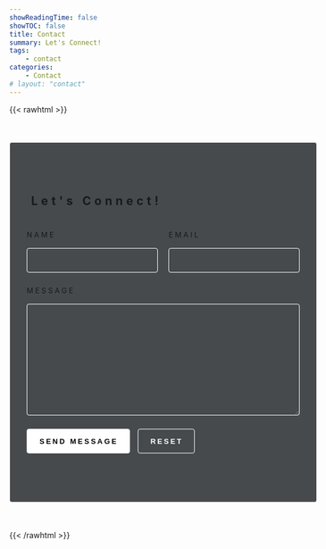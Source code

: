 ```yaml
---
showReadingTime: false
showTOC: false
title: Contact
summary: Let's Connect!
tags:
    - contact
categories:
    - Contact
# layout: "contact"
---
```


<!-- | name | email | best time to contact |
|------|-------|----------------------|
| Kyle McLester | kmcleste@uncc.edu | M-F 12p-9p EST |

There's supposed to be a fancy form here but for whatever reason it won't render -->

<!-- {{< contact/form >}} -->

{{< rawhtml >}}
<style>
  form{
    background: rgba(27,31,34,0.80);
    width: 640px;
    margin: 50px auto;
    max-width: 97%;
    border-radius: 4px;
    padding: 55px 30px;
  }

  form .title h2{
    letter-spacing: 6px;
    display: inline-block;
    padding: 8px;
    margin-bottom: 32px;
  }

  form{
    border: 1px solid white;
  }

  form .half{
    display: flex;
    justify-content: space-between;
  }

  form .half .item{
    display: flex;
    flex-direction: column;
    margin-bottom: 24px;
    width: 48%;
  }

  form label{
    display: block;
    font-size: 13px;
    letter-spacing: 3.5px;
    margin-bottom: 16px;
  }

  form .half .item input{
    border-radius: 4px;
    border: 1px solid white;
    outline: 0;
    padding: 16px;
    width: 100%;
    height: 44px;
    background: transparent;
    font-size: 17px;
  }

  form .full{
    margin-bottom: 24px;
  }

  form .full textarea{
    background: transparent;
    border-radius: 4px;
    border: 1px solid white;
    outline: 0;
    padding: 12px 16px;
    width: 100%;
    height: 200px;
    font-size: 17px;
  }

  form .action{
    margin-bottom: 32px;
  }

  form .action input{
    background: transparent;
    border-radius: 4px;
    border: 1px solid white;
    cursor: pointer;
    font-size: 13px;
    font-weight: 600;
    height: 44px;
    letter-spacing: 3px;
    outline: 0;
    padding: 0 20px 0 22px;
    margin-right: 10px;
  }

  form .action input[type="submit"]{
    background: white;
    color: black;
  }

  form .half .item input:focus, form .full textarea:focus, form .action input[type="reset"]:hover{
    background: rgba(255,255,255,0.075);
  }

  form .action input[type="reset"]{
    color: white;
  }

  @media (max-width: 480px){
    form .half{
      flex-direction: column;
    }
    form .half .item{
      width: 100%;
    }
    form .action{
      display: flex;
      flex-direction: column;
    }
    form .action input{
      margin-bottom: 10px;
      width: 100%;
    }
  }
</style>

<div>
<form name="contact" method="POST" data-netlify="true">
    <div class="title">
      <h2>Let's Connect!</h2>
    </div>
    <div class="half">
      <div class="item">
        <label for="name">NAME</label>
        <input style="color:white;" type="text" id = "name" required>
      </div>
      <div class="item">
        <label for="email">EMAIL</label>
        <input style="color:white;" type="text" id = "email" required>
      </div>
    </div>
    <div class="full">
      <label for="message">MESSAGE</label>
      <textarea style="color:white;" name="" id = "message" required></textarea>
    </div>
    <div class="action">
      <input type="submit" value = "SEND MESSAGE">
      <input type="reset" value = "RESET">
    </div>
</form>
</div>
{{< /rawhtml >}}